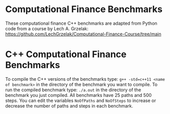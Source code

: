 # Computational Finance Benchmarks
These computational finance C++ benchmarks are adapted from Python code from a course by Lech A. Grzelak: https://github.com/LechGrzelak/Computational-Finance-Course/tree/main

# C++ Computational Finance Benchmarks

To compile the C++ versions of the benchmarks type: ```g++ -std=c++11 <name of benchmark>``` in the directory of the benchmark you want to compile. 
To run the compiled benchmark type: ```./a.out``` in the directory of the benchmark you just compiled. All benchmarks have 25 paths and 500 steps. 
You can edit the variables ```NoOfPaths``` and ```NoOfSteps``` to increase or decrease the number of paths and steps in each benchmark. 

